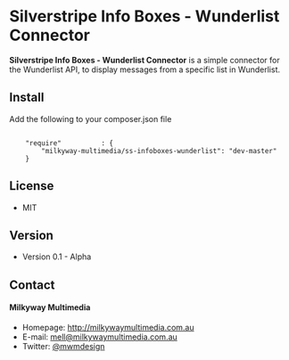Silverstripe Info Boxes - Wunderlist Connector
======
**Silverstripe Info Boxes - Wunderlist Connector** is a simple connector for the Wunderlist API, to display messages from a specific list in Wunderlist.

## Install
Add the following to your composer.json file

```

    "require"          : {
		"milkyway-multimedia/ss-infoboxes-wunderlist": "dev-master"
	}

```

## License 
* MIT

## Version 
* Version 0.1 - Alpha

## Contact
#### Milkyway Multimedia
* Homepage: http://milkywaymultimedia.com.au
* E-mail: mell@milkywaymultimedia.com.au
* Twitter: [@mwmdesign](https://twitter.com/mwmdesign "mwmdesign on twitter")